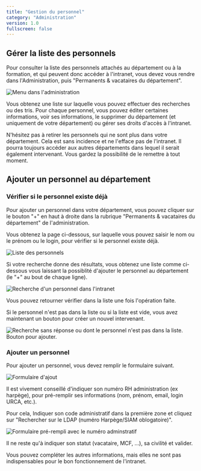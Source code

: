 ```yaml
---
title: "Gestion du personnel"
category: "Administration"
version: 1.0
fullscreen: false
---
```


## Gérer la liste des personnels

Pour consulter la liste des personnels attachés au département ou à la formation, et qui peuvent donc accéder à l'intranet, vous devez vous rendre dans l'Administration, puis "Permanents & vacataires du département".

![Menu dans l'administration](/images/administration/addpersonnel1.png)

Vous obtenez une liste sur laquelle vous pouvez effectuer des recherches ou des tris.
Pour chaque personnel, vous pouvez éditer certaines informations, voir ses informations, le supprimer du département (et uniquement de votre département) ou gérer ses droits d'accès à l'intranet.

<alert type="info">

N'hésitez pas à retirer les personnels qui ne sont plus dans votre département. Cela est sans incidence et ne l'efface pas de l'intranet. Il pourra toujours accéder aux autres départements dans lequel il serait également intervenant. Vous gardez la possibilité de le remettre à tout moment.

</alert>

## Ajouter un personnel au département

### Vérifier si le personnel existe déjà

Pour ajouter un personnel dans votre département, vous pouvez cliquer sur le bouton "+" en haut à droite dans la rubrique "Permanents & vacataires du département" de l'administration.

Vous obtenez la page ci-dessous, sur laquelle vous pouvez saisir le nom ou le prénom ou le login, pour vérifier si le personnel existe déjà.

![Liste des personnels](/images/administration/addpersonnel2.png)


Si votre recherche donne des résultats, vous obtenez une liste comme ci-dessous vous laissant la possiblité d'ajouter le personnel au département (le "+" au bout de chaque ligne).

![Recherche d'un personnel dans l'intranet](/images/administration/addpersonnel3.png)

Vous pouvez retourner vérifier dans la liste une fois l'opération faite.

Si le personnel n'est pas dans la liste ou si la liste est vide, vous avez maintenant un bouton pour créer un nouvel intervenant.

![Recherche sans réponse ou dont le personnel n'est pas dans la liste. Bouton pour ajouter.](/images/administration/addpersonnel4.png)

### Ajouter un personnel

Pour ajouter un personnel, vous devez remplir le formulaire suivant.

![Formulaire d'ajout](/images/administration/addpersonnel5.png)

Il est vivement conseillé d'indiquer son numéro RH administration (ex harpège), pour pré-remplir ses informations (nom, prénom, email, login URCA, etc.). 

Pour cela, Indiquer son code administratif dans la première zone et cliquez sur "Rechercher sur le LDAP (numéro Harpège/SIAM oblogatoire)".


![Formulaire pré-rempli avec le numéro adminstratif](/images/administration/addpersonnel6.png)

Il ne reste qu'à indiquer son statut (vacataire, MCF, ...), sa civilité et valider.

Vous pouvez compléter les autres informations, mais elles ne sont pas indispensables pour le bon fonctionnement de l'intranet.
